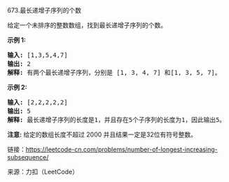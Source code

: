 <!DOCTYPE html>
<html lang="en">
<head>
    <meta charset="UTF-8">
</head>
<body>
<p>673.最长递增子序列的个数<p>
<p>给定一个未排序的整数数组，找到最长递增子序列的个数。</p>

<p><strong>示例 1:</strong></p>

<pre>
<strong>输入:</strong> [1,3,5,4,7]
<strong>输出:</strong> 2
<strong>解释:</strong> 有两个最长递增子序列，分别是 [1, 3, 4, 7] 和[1, 3, 5, 7]。
</pre>

<p><strong>示例 2:</strong></p>

<pre>
<strong>输入:</strong> [2,2,2,2,2]
<strong>输出:</strong> 5
<strong>解释:</strong> 最长递增子序列的长度是1，并且存在5个子序列的长度为1，因此输出5。
</pre>

<p><strong>注意:</strong>&nbsp;给定的数组长度不超过 2000 并且结果一定是32位有符号整数。</p>

<p>链接：<a href="https://leetcode-cn.com/problems/number-of-longest-increasing-subsequence/" target=\"_blank\">https://leetcode-cn.com/problems/number-of-longest-increasing-subsequence/</a></p>
<p>来源：力扣（LeetCode）</p>
</body>
</html>